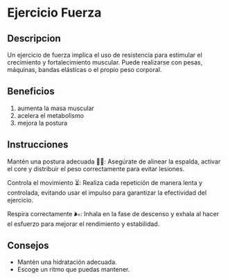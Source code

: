 # Ejercicio Fuerza

## Descripcion
Un ejercicio de fuerza implica el uso de resistencia para estimular el crecimiento y fortalecimiento muscular. Puede realizarse con pesas, máquinas, bandas elásticas o el propio peso corporal.

## Beneficios

1. aumenta la masa muscular
2. acelera el metabolismo
3. mejora la postura

## Instrucciones 
Mantén una postura adecuada 🏋️‍♂️: Asegúrate de alinear la espalda, activar el core y distribuir el peso correctamente para evitar lesiones.

Controla el movimiento ⏳: Realiza cada repetición de manera lenta y controlada, evitando usar el impulso para garantizar la efectividad del ejercicio.

Respira correctamente 🌬️: Inhala en la fase de descenso y exhala al hacer el esfuerzo para mejorar el rendimiento y estabilidad.



## Consejos
- Mantén una hidratación adecuada.
- Escoge un ritmo que puedas mantener.